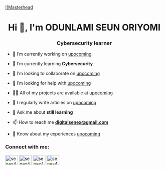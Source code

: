 [!(Masterhead](https://images.app.goo.gl/3a5Hv1oqMgtoDK5G8)
<h1 align="center">Hi 👋, I'm ODUNLAMI SEUN ORIYOMI</h1>
<h3 align="center">Cybersecurity learner</h3>

- 🔭 I’m currently working on [upocoming](upocoming)

- 🌱 I’m currently learning **Cybersecurity**

- 👯 I’m looking to collaborate on [upocoming](upocoming)

- 🤝 I’m looking for help with [upocoming](upocoming)

- 👨‍💻 All of my projects are available at [upocoming](upocoming)

- 📝 I regularly write articles on [upocoming](upocoming)

- 💬 Ask me about **still learning**

- 📫 How to reach me **digitalsenex@gmail.com**

- 📄 Know about my experiences [upocoming](upocoming)

<h3 align="left">Connect with me:</h3>
<p align="left">
<a href="https://twitter.com/senex4u" target="blank"><img align="center" src="https://raw.githubusercontent.com/rahuldkjain/github-profile-readme-generator/master/src/images/icons/Social/twitter.svg" alt="senex4u" height="30" width="40" /></a>
<a href="https://linkedin.com/in/senex4u" target="blank"><img align="center" src="https://raw.githubusercontent.com/rahuldkjain/github-profile-readme-generator/master/src/images/icons/Social/linked-in-alt.svg" alt="senex4u" height="30" width="40" /></a>
<a href="https://fb.com/senex4u" target="blank"><img align="center" src="https://raw.githubusercontent.com/rahuldkjain/github-profile-readme-generator/master/src/images/icons/Social/facebook.svg" alt="senex4u" height="30" width="40" /></a>
<a href="https://instagram.com/senex4u" target="blank"><img align="center" src="https://raw.githubusercontent.com/rahuldkjain/github-profile-readme-generator/master/src/images/icons/Social/instagram.svg" alt="senex4u" height="30" width="40" /></a>
</p>
